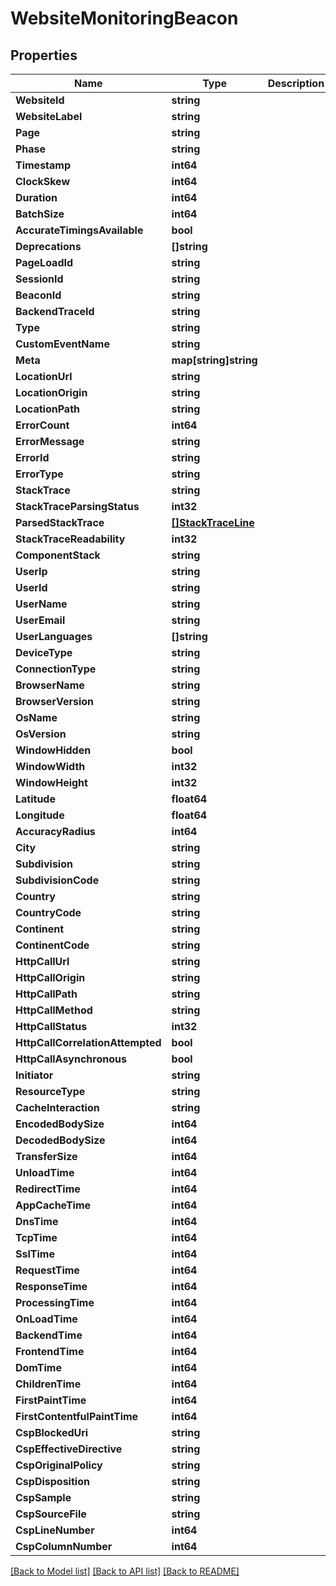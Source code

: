 # WebsiteMonitoringBeacon

## Properties

Name | Type | Description | Notes
------------ | ------------- | ------------- | -------------
**WebsiteId** | **string** |  | 
**WebsiteLabel** | **string** |  | 
**Page** | **string** |  | [optional] 
**Phase** | **string** |  | [optional] 
**Timestamp** | **int64** |  | [optional] 
**ClockSkew** | **int64** |  | [optional] 
**Duration** | **int64** |  | [optional] 
**BatchSize** | **int64** |  | [optional] 
**AccurateTimingsAvailable** | **bool** |  | [optional] 
**Deprecations** | **[]string** |  | [optional] 
**PageLoadId** | **string** |  | 
**SessionId** | **string** |  | [optional] 
**BeaconId** | **string** |  | 
**BackendTraceId** | **string** |  | [optional] 
**Type** | **string** |  | 
**CustomEventName** | **string** |  | [optional] 
**Meta** | **map[string]string** |  | [optional] 
**LocationUrl** | **string** |  | 
**LocationOrigin** | **string** |  | 
**LocationPath** | **string** |  | [optional] 
**ErrorCount** | **int64** |  | [optional] 
**ErrorMessage** | **string** |  | [optional] 
**ErrorId** | **string** |  | [optional] 
**ErrorType** | **string** |  | [optional] 
**StackTrace** | **string** |  | [optional] 
**StackTraceParsingStatus** | **int32** |  | [optional] 
**ParsedStackTrace** | [**[]StackTraceLine**](StackTraceLine.md) |  | [optional] 
**StackTraceReadability** | **int32** |  | [optional] 
**ComponentStack** | **string** |  | [optional] 
**UserIp** | **string** |  | [optional] 
**UserId** | **string** |  | [optional] 
**UserName** | **string** |  | [optional] 
**UserEmail** | **string** |  | [optional] 
**UserLanguages** | **[]string** |  | [optional] 
**DeviceType** | **string** |  | [optional] 
**ConnectionType** | **string** |  | [optional] 
**BrowserName** | **string** |  | [optional] 
**BrowserVersion** | **string** |  | [optional] 
**OsName** | **string** |  | [optional] 
**OsVersion** | **string** |  | [optional] 
**WindowHidden** | **bool** |  | [optional] 
**WindowWidth** | **int32** |  | [optional] 
**WindowHeight** | **int32** |  | [optional] 
**Latitude** | **float64** |  | [optional] 
**Longitude** | **float64** |  | [optional] 
**AccuracyRadius** | **int64** |  | [optional] 
**City** | **string** |  | [optional] 
**Subdivision** | **string** |  | [optional] 
**SubdivisionCode** | **string** |  | [optional] 
**Country** | **string** |  | [optional] 
**CountryCode** | **string** |  | [optional] 
**Continent** | **string** |  | [optional] 
**ContinentCode** | **string** |  | [optional] 
**HttpCallUrl** | **string** |  | [optional] 
**HttpCallOrigin** | **string** |  | [optional] 
**HttpCallPath** | **string** |  | [optional] 
**HttpCallMethod** | **string** |  | [optional] 
**HttpCallStatus** | **int32** |  | [optional] 
**HttpCallCorrelationAttempted** | **bool** |  | [optional] 
**HttpCallAsynchronous** | **bool** |  | [optional] 
**Initiator** | **string** |  | [optional] 
**ResourceType** | **string** |  | [optional] 
**CacheInteraction** | **string** |  | [optional] 
**EncodedBodySize** | **int64** |  | [optional] 
**DecodedBodySize** | **int64** |  | [optional] 
**TransferSize** | **int64** |  | [optional] 
**UnloadTime** | **int64** |  | [optional] 
**RedirectTime** | **int64** |  | [optional] 
**AppCacheTime** | **int64** |  | [optional] 
**DnsTime** | **int64** |  | [optional] 
**TcpTime** | **int64** |  | [optional] 
**SslTime** | **int64** |  | [optional] 
**RequestTime** | **int64** |  | [optional] 
**ResponseTime** | **int64** |  | [optional] 
**ProcessingTime** | **int64** |  | [optional] 
**OnLoadTime** | **int64** |  | [optional] 
**BackendTime** | **int64** |  | [optional] 
**FrontendTime** | **int64** |  | [optional] 
**DomTime** | **int64** |  | [optional] 
**ChildrenTime** | **int64** |  | [optional] 
**FirstPaintTime** | **int64** |  | [optional] 
**FirstContentfulPaintTime** | **int64** |  | [optional] 
**CspBlockedUri** | **string** |  | [optional] 
**CspEffectiveDirective** | **string** |  | [optional] 
**CspOriginalPolicy** | **string** |  | [optional] 
**CspDisposition** | **string** |  | [optional] 
**CspSample** | **string** |  | [optional] 
**CspSourceFile** | **string** |  | [optional] 
**CspLineNumber** | **int64** |  | [optional] 
**CspColumnNumber** | **int64** |  | [optional] 

[[Back to Model list]](../README.md#documentation-for-models) [[Back to API list]](../README.md#documentation-for-api-endpoints) [[Back to README]](../README.md)


